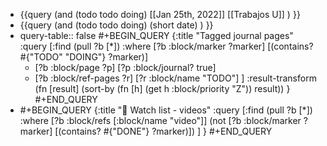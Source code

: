 - {{query (and (todo todo doing) [[Jan 25th, 2022]] [[Trabajos U]] ) }}
- {{query (and (todo todo doing) (short  date) ) }}
- query-table:: false
  #+BEGIN_QUERY
  {:title "Tagged journal pages"
  :query [:find (pull ?b [*])
  :where
  [?b :block/marker ?marker]
  [(contains? #{"TODO" "DOING"} ?marker)]
  - [?b :block/page ?p]
  [?p :block/journal? true]
  - [?b :block/ref-pages ?r]
  [?r :block/name "TODO"]
  ]
  :result-transform (fn [result]
  (sort-by (fn [h]
  (get h :block/priority "Z")) result))
  }
  #+END_QUERY
- #+BEGIN_QUERY
  {:title "📼 Watch list - videos"
  :query [:find (pull ?b [*])
  :where
  [?b :block/refs [:block/name "video"]]
  (not [?b :block/marker ?marker] [(contains? #{"DONE"} ?marker)])
  ]
  }
  #+END_QUERY